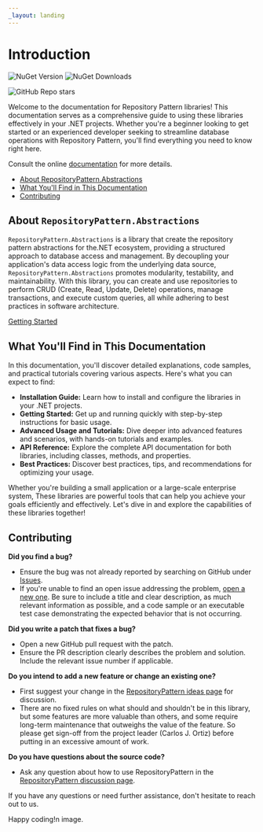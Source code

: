 ```yaml
---
_layout: landing
---
```


# Introduction

![NuGet Version](https://img.shields.io/nuget/v/Qrtix.RepositoryPattern.Abstractions?logo=nuget&label=RepositoryPattern.Abstractions)
![NuGet Downloads](https://img.shields.io/nuget/dt/Qrtix.RepositoryPattern.Abstractions?style=flat&logo=nuget&label=RepositoryPattern.Abstractions)

![GitHub Repo stars](https://img.shields.io/github/stars/Q-rtix/RepositoryPattern?style=flat&logo=github&label=RepositoryPattern.Abstractions)

Welcome to the documentation for Repository Pattern libraries! This documentation serves as a comprehensive guide to
using these
libraries effectively in your .NET projects. Whether you're a beginner looking to get started or
an experienced developer seeking to streamline database operations with Repository Pattern, you'll find everything
you need to know right here.

Consult the online [documentation](https://q-rtix.github.io/RepositoryPattern/) for more details.

- [About RepositoryPattern.Abstractions](#about-repositorypatternabstractions)
- [What You'll Find in This Documentation](#what-youll-find-in-this-documentation)
- [Contributing](#contributing)

## About `RepositoryPattern.Abstractions`

`RepositoryPattern.Abstractions` is a library that create the repository pattern abstractions for the.NET ecosystem,
providing a structured approach to database access and management. By decoupling your application's data access logic
from the underlying data source, `RepositoryPattern.Abstractions` promotes modularity, testability, and maintainability.
With
this library, you can create and use repositories to perform CRUD (Create, Read, Update, Delete) operations, manage
transactions, and execute custom queries, all while adhering to best practices in software architecture.

[Getting Started](https://q-rtix.github.io/RepositoryPattern/docs/abstractions/getting-started.html)

## What You'll Find in This Documentation

In this documentation, you'll discover detailed explanations, code samples, and practical tutorials covering various
aspects. Here's what you can expect to find:

- **Installation Guide:** Learn how to install and configure the libraries in your .NET projects.
- **Getting Started:** Get up and running quickly with step-by-step instructions for basic usage.
- **Advanced Usage and Tutorials:** Dive deeper into advanced features and scenarios, with hands-on tutorials and
  examples.
- **API Reference:** Explore the complete API documentation for both libraries, including classes, methods, and
  properties.
- **Best Practices:** Discover best practices, tips, and recommendations for optimizing your usage.

Whether you're building a small application or a large-scale enterprise system, These libraries are powerful tools that
can help you achieve your goals efficiently and effectively. Let's dive
in and explore the capabilities of these libraries together!

## Contributing

**Did you find a bug?**

- Ensure the bug was not already reported by searching on GitHub
  under [Issues](https://github.com/Q-rtix/RepositoryPattern/issues).
- If you're unable to find an open issue addressing the
  problem, [open a new one](https://github.com/Q-rtix/RepositoryPattern/issues/new). Be sure to include a title and clear
  description, as much relevant information as possible, and a code sample or an executable test case demonstrating the
  expected behavior that is not occurring.

**Did you write a patch that fixes a bug?**

- Open a new GitHub pull request with the patch.
- Ensure the PR description clearly describes the problem and solution. Include the relevant issue number if applicable.

**Do you intend to add a new feature or change an existing one?**

- First suggest your change in the [RepositoryPattern ideas page](https://github.com/Q-rtix/RepositoryPattern/discussions/categories/ideas)
  for discussion.
- There are no fixed rules on what should and shouldn't be in this library, but some features are more valuable than
  others, and some require long-term maintenance that outweighs the value of the feature. So please get sign-off from
  the
  project leader (Carlos J. Ortiz) before putting in an excessive amount of work.

**Do you have questions about the source code?**

- Ask any question about how to use RepositoryPattern in
  the [RepositoryPattern discussion page](https://github.com/Q-rtix/RepositoryPattern/discussions/new?category=q-a).

If you have any questions or need further assistance, don't hesitate to reach out to us.

Happy coding!n image.